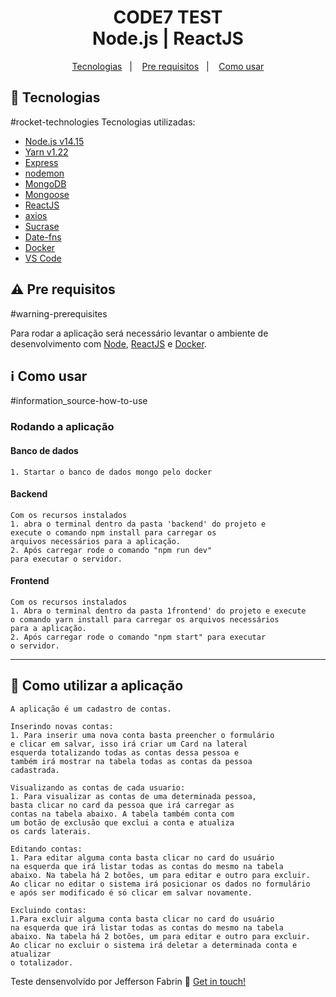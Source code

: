 <h1 align="center">
    CODE7 TEST <br />
    Node.js | ReactJS
</h1>

<p align="center">
  <a href="#rocket-Tecnologias">Tecnologias</a>&nbsp;&nbsp;&nbsp;|&nbsp;&nbsp;&nbsp;
  <a href="#warning-Pre-requisitos">Pre requisitos</a>&nbsp;&nbsp;&nbsp;|&nbsp;&nbsp;&nbsp;
  <a href="#information_sourceComo-usar">Como usar</a>
</p>

## :rocket: Tecnologias
#rocket-technologies
Tecnologias utilizadas:

-  [Node.js v14.15][nodejs]
-  [Yarn v1.22][yarn]
-  [Express](https://expressjs.com/)
-  [nodemon](https://github.com/remy/nodemon)
-  [MongoDB](https://mongodb.com)
-  [Mongoose](https://mongoosejs.com/)
-  [ReactJS](https://reactjs.org/)
-  [axios](https://github.com/axios/axios)
-  [Sucrase](https://www.npmjs.com/package/sucrase)
-  [Date-fns](https://date-fns.org/docs/Getting-Started#installation)
-  [Docker](https://www.docker.com/get-started)
-  [VS Code][vc]

## :warning: Pre requisitos
#warning-prerequisites

Para rodar a aplicação será necessário levantar o ambiente de desenvolvimento com [Node][nodejs], [ReactJS](https://reactjs.org/) e [Docker](https://www.docker.com/get-started).
  
## :information_source: Como usar
#information_source-how-to-use

<h3>Rodando a aplicação</h3>

<h4>Banco de dados</h4>

	1. Startar o banco de dados mongo pelo docker

<h4>Backend</h4>

	Com os recursos instalados
	1. abra o terminal dentro da pasta 'backend' do projeto e 
	execute o comando npm install para carregar os 
	arquivos necessários para a aplicação. 
	2. Após carregar rode o comando "npm run dev" 
	para executar o servidor.

<h4>Frontend</h4>

	Com os recursos instalados
	1. Abra o terminal dentro da pasta 1frontend' do projeto e execute 
	o comando yarn install para carregar os arquivos necessários 
	para a aplicação. 
	2. Após carregar rode o comando "npm start" para executar 
	o servidor.
---

## :memo: Como utilizar a aplicação 
	
	A aplicação é um cadastro de contas.
	
	Inserindo novas contas:
	1. Para inserir uma nova conta basta preencher o formulário
	e clicar em salvar, isso irá criar um Card na lateral 
	esquerda totalizando todas as contas dessa pessoa e 
	também irá mostrar na tabela todas as contas da pessoa 
	cadastrada.
	
	Visualizando as contas de cada usuario:
	1. Para visualizar as contas de uma determinada pessoa, 
	basta clicar no card da pessoa que irá carregar as 
	contas na tabela abaixo. A tabela também conta com 
	um botão de exclusão que exclui a conta e atualiza 
	os cards laterais.
	
	Editando contas:
	1. Para editar alguma conta basta clicar no card do usuário
	na esquerda que irá listar todas as contas do mesmo na tabela
	abaixo. Na tabela há 2 botões, um para editar e outro para excluir.
	Ao clicar no editar o sistema irá posicionar os dados no formulário
	e após ser modificado é só clicar em salvar novamente.
	
	Excluindo contas:
	1.Para excluir alguma conta basta clicar no card do usuário
	na esquerda que irá listar todas as contas do mesmo na tabela
	abaixo. Na tabela há 2 botões, um para editar e outro para excluir.
	Ao clicar no excluir o sistema irá deletar a determinada conta e atualizar
	o totalizador.


Teste densenvolvido por Jefferson Fabrin :wave: [Get in touch!](https://www.linkedin.com/in/jeffersonfabrin/)

[nodejs]: https://nodejs.org/
[yarn]: https://yarnpkg.com/
[vc]: https://code.visualstudio.com/
[vceditconfig]: https://marketplace.visualstudio.com/items?itemName=EditorConfig.EditorConfig
[vceslint]: https://marketplace.visualstudio.com/items?itemName=dbaeumer.vscode-eslint
